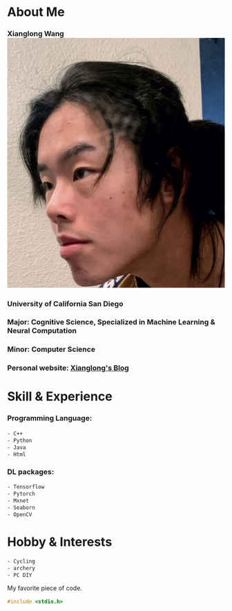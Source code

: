 # About Me
### Xianglong Wang ![me](/1.jpg)
### University of California San Diego   
### Major: Cognitive Science, Specialized in Machine Learning & Neural Computation  
### Minor: Computer Science  
### Personal website: [Xianglong's Blog](https://xiw019.com)  

# Skill & Experience  
### Programming Language: 
    - C++ 
    - Python 
    - Java 
    - Html  
     
### DL packages: 
    - Tensorflow 
    - Pytorch 
    - Mxnet 
    - Seaborn 
    - OpenCV

# Hobby & Interests
    - Cycling
    - archery 
    - PC DIY
  
My favorite piece of code. 
```c
#include <stdio.h>
```
